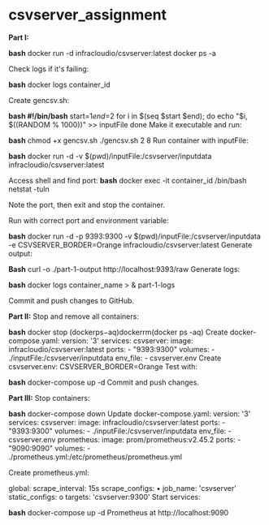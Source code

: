 # csvserver_assignment

**Part I:**


**bash** 
docker run -d infracloudio/csvserver:latest docker ps -a

Check logs if it's failing:

**bash** 
docker logs container_id

Create gencsv.sh:

**bash
#!/bin/bash** 
start=$1 end=$2 for i in $(seq $start $end); do echo "$i, $((RANDOM % 1000))" >> inputFile done
Make it executable and run:

**bash**
chmod +x gencsv.sh ./gencsv.sh 2 8
Run container with inputFile:

**bash** 
docker run -d -v $(pwd)/inputFile:/csvserver/inputdata infracloudio/csvserver:latest

Access shell and find port:
**bash**
docker exec -it container_id /bin/bash netstat -tuln 

Note the port, then exit and stop the container.

Run with correct port and environment variable:

**bash** 
docker run -d -p 9393:9300 -v $(pwd)/inputFile:/csvserver/inputdata -e CSVSERVER_BORDER=Orange infracloudio/csvserver:latest
 Generate output:

 **Bash**
curl -o ./part-1-output http://localhost:9393/raw
Generate logs:

**bash** 
docker logs container_name > & part-1-logs

Commit and push changes to GitHub.


**Part II:**
Stop and remove all containers:

**bash** 
docker stop (dockerps−aq)dockerrm(docker ps -aq)
Create docker-compose.yaml:
version: '3' services: csvserver: image: infracloudio/csvserver:latest ports: - "9393:9300" volumes: - ./inputFile:/csvserver/inputdata env_file: - csvserver.env
Create csvserver.env:
CSVSERVER_BORDER=Orange
Test with:

**bash** 
docker-compose up -d
Commit and push changes.

**Part III:**
Stop containers:

**bash** 
docker-compose down
Update docker-compose.yaml:
version: '3' services: csvserver: image: infracloudio/csvserver:latest ports: - "9393:9300" volumes: - ./inputFile:/csvserver/inputdata env_file: - csvserver.env
prometheus: image: prom/prometheus:v2.45.2 ports: - "9090:9090" volumes: - ./prometheus.yml:/etc/prometheus/prometheus.yml

Create prometheus.yml:

global: scrape_interval: 15s
scrape_configs:
•	job_name: 'csvserver' static_configs:
o	targets: 'csvserver:9300'
Start services:

**bash** 
docker-compose up -d
Prometheus at http://localhost:9090



